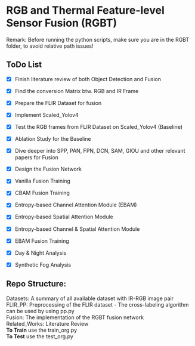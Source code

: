 # RGB and Thermal Feature-level Sensor Fusion (RGBT)
Remark: Before running the python scripts, make sure you are in the RGBT folder, to avoid relative path issues!
## ToDo List

- [x] Finish literature review of both Object Detection and Fusion 
- [x] Find the conversion Matrix btw. RGB and IR Frame
- [x] Prepare the FLIR Dataset for fusion
- [x] Implement Scaled_Yolov4
- [x] Test the RGB frames from FLIR Dataset on Scaled_Yolov4 (Baseline)
- [x] Ablation Study for the Baseline
- [x] Dive deeper into SPP, PAN, FPN, DCN, SAM, GIOU and other relevant papers for Fusion
- [x] Design the Fusion Network
- [x] Vanilla Fusion Training
- [x] CBAM Fusion Training
- [x] Entropy-based Channel Attention Module (EBAM)
- [x] Entropy-based Spatial Attention Module
- [x] Entropy-based Channel & Spatial Attention Module
- [x] EBAM Fusion Training
- [x] Day & Night Analysis
- [x] Synthetic Fog Analysis



## Repo Structure:
Datasets: A summary of all available dataset with IR-RGB image pair\
FLIR_PP: Preprocessing of the FLIR dataset - The cross-labeling algorithm can be used by using pp.py\
Fusion: The implementation of the RGBT fusion network\
Related_Works: Literature Review\
**To Train** use the train_org.py\
**To Test** use the test_org.py
